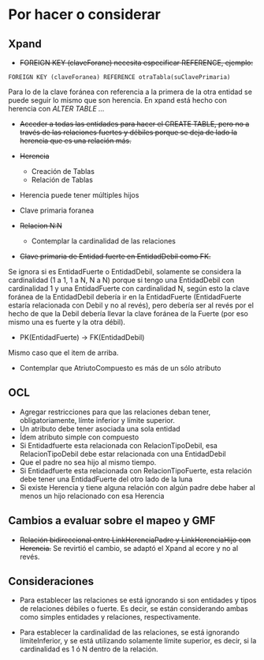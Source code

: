 # Por hacer o considerar

## Xpand

- ~~FOREIGN KEY (claveForane) necesita especificar REFERENCE, ejemplo:~~

```
FOREIGN KEY (claveForanea) REFERENCE otraTabla(suClavePrimaria)
```

Para lo de la clave foránea con referencia a la primera de la otra entidad se
puede seguir lo mismo que son herencia. En xpand está hecho con herencia con
*ALTER TABLE ...*

- ~~Acceder a todas las entidades para hacer el CREATE TABLE, pero no a través de
  las relaciones fuertes y débiles porque se deja de lado la herencia que es una
  relación más.~~

- ~~Herencia~~
  - Creación de Tablas
  - Relación de Tablas

- Herencia puede tener múltiples hijos

- Clave primaria foranea

- ~~Relacion N:N~~
  - Contemplar la cardinalidad de las relaciones

- ~~Clave primaria de Entidad fuerte en EntidadDebil como FK.~~

Se ignora si es EntidadFuerte o EntidadDebil, solamente se considera la
cardinalidad (1 a 1, 1 a N, N a N) porque si tengo una EntidadDebil con
cardinalidad 1 y una EntidadFuerte con cardinalidad N, según esto la clave
foránea de la EntidadDebil debería ir en la EntidadFuerte (EntidadFuerte estaría
relacionada con Debil y no al revés), pero debería ser al revés por el hecho de
que la Debil debería llevar la clave foránea de la Fuerte (por eso mismo una es
fuerte y la otra débil).

- PK(EntidadFuerte) -> FK(EntidadDebil)

Mismo caso que el item de arriba.

- Contemplar que AtriutoCompuesto es más de un sólo atributo

## OCL

- Agregar restricciones para que las relaciones deban tener, obligatoriamente,
  límte inferior y límite superior.
- Un atributo debe tener asociada una sola entidad
- Ídem atributo simple con compuesto 
- Si Entidadfuerte esta relacionada con RelacionTipoDebil, esa RelacionTipoDebil debe estar relacionada con una EntidadDebil
- Que el padre no sea hijo al mismo tiempo.
- Si Entidadfuerte esta relacionada con RelacionTipoFuerte, esta relación debe tener una EntidadFuerte del otro lado de la luna
- Si existe Herencia y tiene alguna relación con algún padre  debe haber al menos un hijo relacionado con esa Herencia

## Cambios a evaluar sobre el mapeo y GMF

- ~~Relación bidireccional entre LinkHerenciaPadre y LinkHerenciaHijo con
  Herencia.~~ Se revirtió el cambio, se adaptó el Xpand al ecore y no al revés.

## Consideraciones

- Para establecer las relaciones se está ignorando si son entidades y tipos de
  relaciones débiles o fuerte. Es decir, se están considerando ambas como
  simples entidades y relaciones, respectivamente.

- Para establecer la cardinalidad de las relaciones, se está ignorando
  límiteInferior, y se está utilizando solamente límite superior, es decir, si
  la cardinalidad es 1 ó N dentro de la relación.
